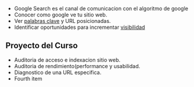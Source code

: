 * Google Search es el canal de comunicacion con el algoritmo de google
* Conocer como google ve tu sitio web.
* Ver [palabras clave](https://www.youtube.com/watch?v=-g4gIeojmes) y URL posicionadas.
* Identificar oportunidades para incrementar [visibilidad](https://www.youtube.com/watch?v=HERxVe434_U)

## Proyecto del Curso
* Auditoria de acceso e indexacion sitio web.
* Auditoria de rendimiento(performance y usabilidad.
* Diagnostico de una URL especifica.
* Fourth item
